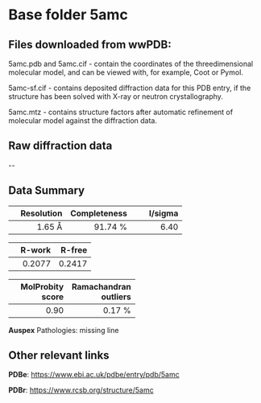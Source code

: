 # Base folder 5amc

## Files downloaded from wwPDB:

5amc.pdb and 5amc.cif - contain the coordinates of the threedimensional molecular model, and can be viewed with, for example, Coot or Pymol.

5amc-sf.cif - contains deposited diffraction data for this PDB entry, if the structure has been solved with X-ray or neutron crystallography.

5amc.mtz - contains structure factors after automatic refinement of molecular model against the diffraction data.

## Raw diffraction data

--<br> 

## Data Summary
|   | Resolution | Completeness| I/sigma |
|---|-------------:|----------------:|--------------:|
|   |1.65 Å|91.74 %|<img width=50/>6.40 |

|   | **R-work**| **R-free**   
|---|-------------:|----------------:|           
||  0.2077|  0.2417|

|   |**MolProbity<br>score**| **Ramachandran<br>outliers** 
|---|-------------:|----------------:|
||  0.90|  0.17 %|

**Auspex** Pathologies: missing line

 

## Other relevant links 
**PDBe**:  https://www.ebi.ac.uk/pdbe/entry/pdb/5amc
 
**PDBr**: https://www.rcsb.org/structure/5amc 

